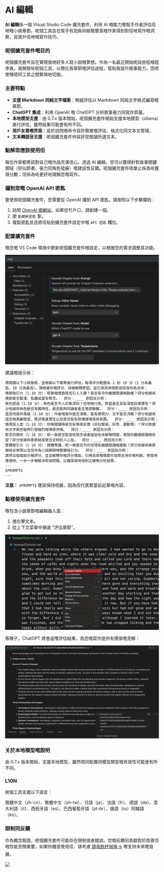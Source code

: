 # AI 編輯

**AI 編輯**係一個 Visual Studio Code 擴充套件，利用 AI 嘅能力嚟幫手作者評估佢哋嘅小說章節。呢個工具旨在幫手有抱負同經驗豐富嘅作家得到對佢哋寫作嘅洞察，並提升佢哋嘅寫作技巧。

### 呢個擴充套件嘅目的

呢個擴充套件旨在實現我哋好多人寫小說嘅夢想。作為一名最近開始呢段旅程嘅程序員，我開發咗呢個工具，以簡化我章節嘅評估過程，幫助我提升敘事能力，而唔使喺唔同工具之間繁瑣地切換。

### 主要特點

- **支援 Markdown 同純文字檔案**：無縫評估以 Markdown 同純文字格式編寫嘅章節。
- **ChatGPT 集成**：利用 OpenAI 嘅 ChatGPT 分析敘事張力同寫作質量。
- **本地模型支援**：由 0.7.x 版本開始，呢個擴充套件開始支援本地模型（ollama）進行評估，雖然結果可能會有所不同。
- **用戶友善嘅界面**：易於訪問嘅命令容許簡單嘅評估、格式化同文本文管理。
- **文本轉語音支援**：呢個擴充套件仲容許您朗讀所選文本。

### 點解您應該使用佢

每位作家都應該對自己嘅作品充滿信心。透過 AI 編輯，您可以獲得針對故事關鍵領域（好似節奏、張力同角色發展）嘅建設性反饋。呢個擴充套件唔單止係為咗獲得分數；佢係為咗更好地理解您嘅寫作。

### 攞到您嘅 OpenAI API 密匙

要使用呢個擴充套件，您需要從 OpenAI 攞到 API 密匙。請按照以下步驟攞到：

1. 訪問 [OpenAI 嘅網站](https://platform.openai.com/account/api-keys)，如果您冇戶口，請創建一個。 
2. 撳 `創建新密匙` 掣。
3. 複製密匙並且將佢貼到擴充套件設定中嘅 `API 密匙` 欄位。

### 配置擴充套件

喺您嘅 VS Code 環境中更新呢個擴充套件嘅設定，以根据您的需求調整其功能。

<img src="resources/setup.png" alt="設定" />

建議嘅提示係：

```
請閱讀以下小說章節，並根據以下標準進行評估，每項评分範圍為 1 到 10 分（1 分為最低，10 分為最高）。請根據你嘅評分，詳細解釋原因，並引用具体情節或段落作為支持：  
情節吸引力（1-10 分）：呢章嘅情節是否引人入勝？是否有令你繼續閱讀嘅動機？評分依據係情節是否緊湊、有趣或富有懸念。  評分：____ 原因及示例： 
角色塑造（1-10 分）：角色是否令人印象深刻？佢哋嘅行為、對話是否具有深度同真實性？評分依據係角色是否有獨特性，是否能夠同讀者產生情感聯繫。  評分：____ 原因及示例： 
語言同寫作風格（1-10 分）：作者嘅寫作是否清晰、富有表現力，文字是否流暢？評分依據係語言嘅美麗程度、敘述嘅連貫性以及是否能有效傳達情感與氛圍。  評分：____ 原因及示例：
情感投入度（1-10 分）：你喺閱讀時是否有情感反應（好似緊張、好奇、激動等）？評分依據係文字是否能夠引發強烈嘅情感共鳴。  評分：____ 原因及示例： 
懸念同期待（1-10 分）：呢一章是否製造咗懸念或者留低咗未解嘅問題，激發你繼續閱讀嘅慾望？評分依據係章節結尾是否足夠抓人心弦。  評分：____ 原因及示例： 
整體吸引力（1-10 分）：總體嚟講，呢一章是否令你觉得有繼續閱讀嘅衝動？評分依據係章節嘅綜合表現以及佢作為小說開頭嘅整體吸引力。  評分：____ 原因及示例： 
請畀出每個部分嘅評分，並且解釋你嘅評分理由，引用具体嘅情節片段嚟支持你嘅判斷。等我哋慢慢哋、一步一步噉解決呢個問題，以確保我哋得到正確嘅分析結果。
---
$PROMPT$ 
---
```

**注意：** `$PROMPT$` 應該保持唔變，因為佢代表緊當前記章嘅內容。

### 點樣使用擴充套件

喺包含小說章節嘅編輯器入面：

1. 揸右擊文本。
2. 從上下文菜單中揀選 "評估章節"。

<img src="resources/evaluate.png" alt="評估章節" />

等陣子，ChatGPT 將會返嚟評估結果，為您嘅寫作提供有價值嘅見解：

<img src="resources/evaluation_reslult.png" alt="評估結果" />

### 关於本地模型嘅說明

由 0.7.x 版本開始，支援本地模型，雖然唔同配置同模型類型嘅有效性可能會有所不同。

### L10N

呢個工具支援以下語言：

簡體中文（zh-cn）、繁體中文（zh-tw）、日語（ja）、法語（fr）、德語（de）、意大利語（it）、西班牙語（es）、巴西葡萄牙語（pt-br）、俄語（ru）同韓語（ko）。

### 限制同反饋

作為概念驗證，呢個擴充套件可能存在限制或者錯誤。您嘅反饋同貢獻對於改善佢嘅性能至關重要。如果你鍾意使用佢，請考慮 [請我飲杯咖啡 ☕️](https://www.buymeacoffee.com/huangjien)  嚟支持未來嘅發展。

<div >
    <a href="https://www.buymeacoffee.com/huangjien"  target="_blank" style="display: inline-block;">
        <img src="https://img.shields.io/badge/Donate-Buy%20Me%20A%20Coffee-orange.svg?style=flat-square&logo=buymeacoffee"  align="center" />
    </a>
</div>
<br />
